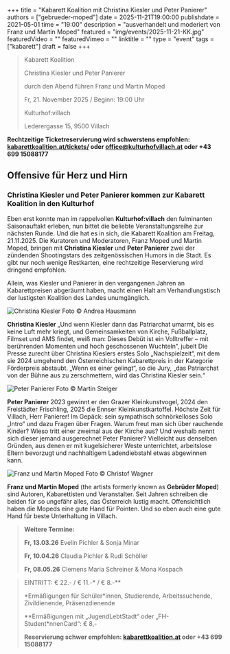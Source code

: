+++
title = "Kabarett Koalition mit Christina Kiesler und Peter Panierer"
authors = ["gebrueder-moped"]
date = 2025-11-21T19:00:00
publishdate = 2021-05-01
time = "19:00"
description = "ausverhandelt und moderiert von Franz und Martin Moped"
featured = "img/events/2025-11-21-KK.jpg"
featuredVideo = ""
featuredVimeo = ""
linktitle = ""
type = "event"
tags = ["kabarett"]
draft = false
+++


>Kabarett Koalition
>
>Christina Kiesler und Peter Panierer
>
>durch den Abend führen Franz und Martin Moped
>
>Fr, 21. November 2025 / Beginn: 19:00 Uhr
>
>Kulturhof:villach
>
>Lederergasse 15, 9500 Villach

**Rechtzeitige Ticketreservierung wird schwerstens empfohlen: [kabarettkoalition.at/tickets/](https://kabarettkoalition.at/tickets/) oder office@kulturhofvillach.at oder +43 699 15088177** 

## Offensive für Herz und Hirn

### Christina Kiesler und Peter Panierer kommen zur Kabarett Koalition in den Kulturhof

Eben erst konnte man im rappelvollen **Kulturhof:villach** den fulminanten Saisonauftakt erleben, nun bittet die beliebte Veranstaltungsreihe zur nächsten Runde. Und die hat es in sich, die Kabarett Koalition am Freitag, 21.11.2025. Die Kuratoren und Moderatoren, Franz Moped und Martin Moped, bringen mit **Christina Kiesler** und **Peter Panierer** zwei der zündenden Shootingstars des zeitgenössischen Humors in die Stadt. Es gibt nur noch wenige Restkarten, eine rechtzeitige Reservierung wird dringend empfohlen.

Allein, was Kiesler und Panierer in den vergangenen Jahren an Kabarettpreisen abgeräumt haben, macht einen Halt am Verhandlungstisch der lustigsten Koalition des Landes unumgänglich. 

![Christina Kiesler](/img/events/2025-11-21_ChristinaKiesler_Foto_AndreaHausmann.jpg)
Foto © Andrea Hausmann

**Christina Kiesler**
„Und wenn Kiesler dann das Patriarchat umarmt, bis es keine Luft mehr kriegt, und Gemeinsamkeiten von Kirche, Fußballplatz, Filmset und AMS findet, weiß man: Dieses Debüt ist ein Volltreffer – mit berührenden Momenten und hoch geschossenen Wuchteln“, jubelt Die Presse zurecht über Christina Kieslers erstes Solo „Nachspielzeit“, mit dem sie 2024 umgehend den Österreichischen Kabarettpreis in der Kategorie Förderpreis abstaubt. „Wenn es einer gelingt“, so die Jury, „das Patriarchat von der Bühne aus zu zerschmettern, wird das Christina Kiesler sein.“

![Peter Panierer](/img/events/2025-11-21_PeterPanierer_Foto_Martin-Steiger.jpg)
Foto © Martin Steiger

**Peter Panierer**
2023 gewinnt er den Grazer Kleinkunstvogel, 2024 den Freistädter Frischling, 2025 die Ennser Kleinkunstkartoffel. Höchste Zeit für Villach, Herr Panierer! Im Gepäck: sein sympathisch schnörkelloses Solo „Intro“ und dazu Fragen über Fragen. Warum freut man sich über rauchende Kinder? Wieso tritt einer zweimal aus der Kirche aus? Und weshalb nennt sich dieser jemand ausgerechnet Peter Panierer? Vielleicht aus denselben Gründen, aus denen er mit kugelsicherer Weste unterrichtet, arbeitslose Eltern bevorzugt und nachhaltigem Ladendiebstahl etwas abgewinnen kann.

![Franz und Martin Moped](/img/events/2025-03-14_Gebrueder_Moped_c_Christof_Wagner.jpg)
Foto © Christof Wagner

**Franz und Martin Moped** (the artists formerly known as **Gebrüder Moped**) sind Autoren, Kabarettisten und Veranstalter. Seit Jahren schreiben die beiden für so ungefähr alles, das Österreich lustig macht. Offensichtlich haben die Mopeds eine gute Hand für Pointen. Und so eben auch eine gute Hand für beste Unterhaltung in Villach.



> **Weitere Termine:**
> 
> **Fr, 13.03.26** Evelin Pichler & Sonja Minar
> 
> **Fr, 10.04.26** Claudia Pichler & Rudi Schöller
>
> **Fr, 08.05.26** Clemens Maria Schreiner & Mona Kospach


> EINTRITT: € 22.- / € 11.-\* / € 8.-\*\*
> 
> \*Ermäßigungen für Schüler\*innen, Studierende, Arbeitssuchende, Zivildienende, Präsenzdienende
> 
> \*\*Ermäßigungen mit „JugendLebtStadt“ oder „FH-Student\*nnenCard“: € 8,-
>
> **Reservierung schwer empfohlen: [kabarettkoalition.at](https://kabarettkoalition.at) oder +43 699 15088177**
